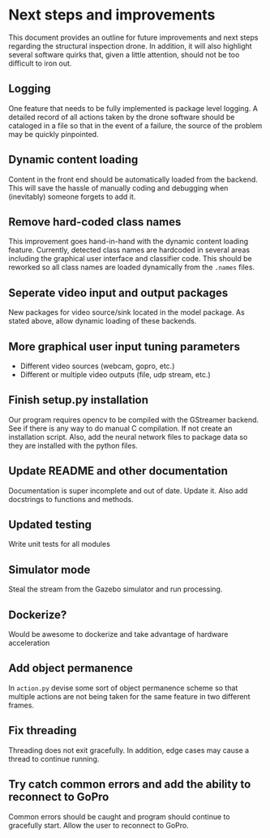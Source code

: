 # Next steps and improvements

This document provides an outline for future improvements and next steps regarding the 
structural inspection drone. In addition, it will also highlight several software quirks that, 
given a little attention, should not be too difficult to iron out.

## Logging

One feature that needs to be fully implemented is package level logging. A detailed record 
of all actions taken by the drone software should be cataloged in a file so that in the event 
of a failure, the source of the problem may be quickly pinpointed. 

## Dynamic content loading

Content in the front end should be automatically loaded from the backend. This will save the hassle of manually coding 
and debugging when (inevitably) someone forgets to add it. 

## Remove hard-coded class names

This improvement goes hand-in-hand with the dynamic content loading feature. Currently, 
detected class names are hardcoded in several areas including the graphical user interface 
and classifier code. This should be reworked so all class names are loaded dynamically from 
the `.names` files.

## Seperate video input and output packages

New packages for video source/sink located in the model package. As stated above, allow dynamic loading of these 
backends.

## More graphical user input tuning parameters

- Different video sources (webcam, gopro, etc.)
- Different or multiple video outputs (file, udp stream, etc.)

## Finish setup.py installation

Our program requires opencv to be compiled with the GStreamer backend. See if there is any way to do manual C 
compilation. If not create an installation script. Also, add the neural network files to package data so they are 
installed with the python files.

## Update README and other documentation

Documentation is super incomplete and out of date. Update it. Also add docstrings to functions and methods.

## Updated testing

Write unit tests for all modules

## Simulator mode

Steal the stream from the Gazebo simulator and run processing.

## Dockerize?

Would be awesome to dockerize and take advantage of hardware acceleration

## Add object permanence

In `action.py` devise some sort of object permanence scheme so that multiple actions are not being taken for the same 
feature in two different frames.

## Fix threading

Threading does not exit gracefully. In addition, edge cases may cause a thread to continue running.

## Try catch common errors and add the ability to reconnect to GoPro

Common errors should be caught and program should continue to gracefully start. Allow the user to reconnect to GoPro.
